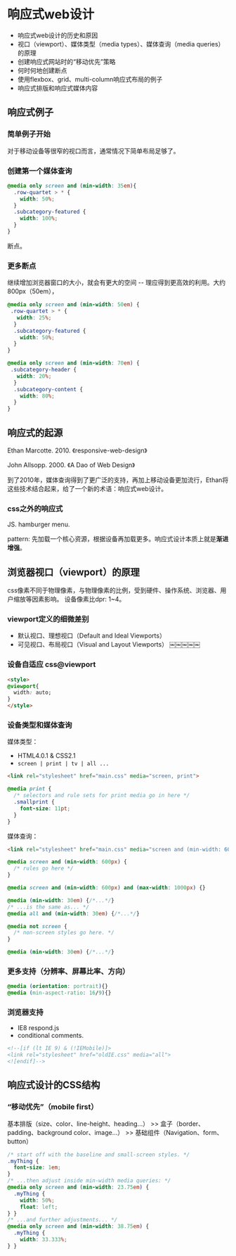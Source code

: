 # 响应式web设计

+ 响应式web设计的历史和原因
+ 视口（viewport）、媒体类型（media types）、媒体查询（media queries）的原理
+ 创建响应式网站时的“移动优先”策略
+ 何时何地创建断点
+ 使用flexbox、grid、multi-column响应式布局的例子
+ 响应式排版和响应式媒体内容

## 响应式例子

### 简单例子开始

对于移动设备等很窄的视口而言，通常情况下简单布局足够了。
 
 ### 创建第一个媒体查询
 
 ```css
 @media only screen and (min-width: 35em){
   .row-quartet > * {
     width: 50%;
   }
   .subcategory-featured {
     width: 100%;
   }
 }
 ```

断点。

### 更多断点

继续增加浏览器窗口的大小，就会有更大的空间 -- 理应得到更高效的利用。大约800px（50em），

```css
@media only screen and (min-width: 50em) {
 .row-quartet > * {
   width: 25%; 
  }
  .subcategory-featured {
    width: 50%;
  }
}
```

```css
@media only screen and (min-width: 70em) {
 .subcategory-header {
   width: 20%;
  }
  .subcategory-content {
    width: 80%;
  }
}
```

## 响应式的起源

Ethan Marcotte. 2010. 《responsive-web-design》

John Allsopp. 2000. 《A Dao of Web Design》

到了2010年，媒体查询得到了更广泛的支持，再加上移动设备更加流行，Ethan将这些技术结合起来，给了一个新的术语：响应式web设计。

### css之外的响应式

JS. hamburger menu.

pattern: 先加载一个核心资源，根据设备再加载更多。响应式设计本质上就是**渐进增强**。

## 浏览器视口（viewport）的原理

css像素不同于物理像素，与物理像素的比例，受到硬件、操作系统、浏览器、用户缩放等因素影响。
设备像素比dpr: 1~4。

### viewport定义的细微差别

+ 默认视口、理想视口（Default and Ideal Viewports）
+ 可见视口、布局视口（Visual and Layout Viewports）
 ￼￼￼￼￼
### 设备自适应 css@viewport

```html
<style>
@viewport{
  width: auto;
}
</style>
```

### 设备类型和媒体查询

媒体类型：

+ HTML4.0.1 & CSS2.1
+ `screen | print | tv | all ...`

```html
<link rel="stylesheet" href="main.css" media="screen, print">
```

```css
@media print {
  /* selectors and rule sets for print media go in here */
  .smallprint {
    font-size: 11pt;
  }
}
```
媒体查询：
```html
<link rel="stylesheet" href="main.css" media="screen and (min-width: 600px)">
```
```css
@media screen and (min-width: 600px) {
  /* rules go here */
}

@media screen and (min-width: 600px) and (max-width: 1000px) {}

@media (min-width: 30em) {/*...*/}
/* ...is the same as... */
@media all and (min-width: 30em) {/*...*/}

@media not screen {
  /* non-screen styles go here. */
}

@media (min-width: 30em) {/*...*/}
```

### 更多支持（分辨率、屏幕比率、方向）

```css
@media (orientation: portrait){}
@media (min-aspect-ratio: 16/9){}
```

### 浏览器支持

+ IE8 respond.js
+ conditional comments.
```html
<!--[if (lt IE 9) & (!IEMobile)]>
<link rel="stylesheet" href="oldIE.css" media="all">
<![endif]-->
```

## 响应式设计的CSS结构

### “移动优先”（mobile first）

基本排版（size、color、line-height、heading...） >> 盒子（border、padding、background color、image...） >> 基础组件（Navigation、form、button）

```css
/* start off with the baseline and small-screen styles. */
.myThing {
  font-size: 1em;
}
/* ...then adjust inside min-width media queries: */
@media only screen and (min-width: 23.75em) {
  .myThing {
    width: 50%;
    float: left;
} }
/* ...and further adjustments... */
@media only screen and (min-width: 38.75em) {
  .myThing {
    width: 33.333%;
} }
```
